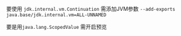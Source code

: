 要使用 `jdk.internal.vm.Continuation` 需添加JVM参数 `--add-exports java.base/jdk.internal.vm=ALL-UNNAMED`

要是用`java.lang.ScopedValue` 需开启预览